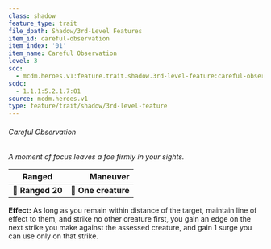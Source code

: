 ```yaml
---
class: shadow
feature_type: trait
file_dpath: Shadow/3rd-Level Features
item_id: careful-observation
item_index: '01'
item_name: Careful Observation
level: 3
scc:
  - mcdm.heroes.v1:feature.trait.shadow.3rd-level-feature:careful-observation
scdc:
  - 1.1.1:5.2.1.7:01
source: mcdm.heroes.v1
type: feature/trait/shadow/3rd-level-feature
---
```


###### Careful Observation

*A moment of focus leaves a foe firmly in your sights.*

| **Ranged**       |        **Maneuver** |
| ---------------- | ------------------: |
| **📏 Ranged 20** | **🎯 One creature** |

**Effect:** As long as you remain within distance of the target, maintain line of effect to them, and strike no other creature first, you gain an edge on the next strike you make against the assessed creature, and gain 1 surge you can use only on that strike.
